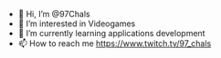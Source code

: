- 👋 Hi, I’m @97Chals
- 👀 I’m interested in Videogames
- 🌱 I’m currently learning applications development
- 📫 How to reach me https://www.twitch.tv/97_chals

<!---
97Chals/97Chals is a ✨ special ✨ repository because its `README.md` (this file) appears on your GitHub profile.
You can click the Preview link to take a look at your changes.
--->
